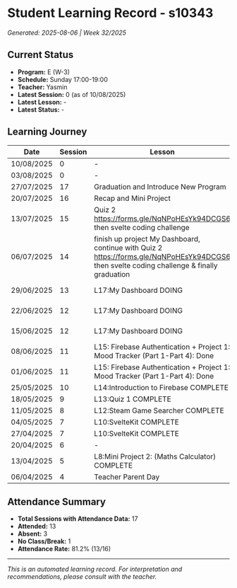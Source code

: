 # Student Learning Record - s10343
*Generated: 2025-08-06 | Week 32/2025*

## Current Status
- **Program:** E (W-3)
- **Schedule:** Sunday 17:00-19:00
- **Teacher:** Yasmin
- **Latest Session:** 0 (as of 10/08/2025)
- **Latest Lesson:** -
- **Latest Status:** -

## Learning Journey
| Date | Session | Lesson | Attendance | Progress |
|------|---------|--------|------------|----------|
| 10/08/2025 | 0 | - | - | - |
| 03/08/2025 | 0 | - | - | - |
| 27/07/2025 | 17 | Graduation and Introduce New Program | Yasmin | Graduated |
| 20/07/2025 | 16 | Recap and Mini Project | Yasmin | Completed |
| 13/07/2025 | 15 | Quiz 2 https://forms.gle/NqNPoHEsYk94DCGS6  then svelte coding challenge | Aisyah | Completed |
| 06/07/2025 | 14 | finish up project My Dashboard, continue with Quiz 2 https://forms.gle/NqNPoHEsYk94DCGS6  then svelte coding challenge & finally graduation | Aisyah | In Progress |
| 29/06/2025 | 13 | L17:My Dashboard DOING | Yasmin | In Progress |
| 22/06/2025 | 12 | L17:My Dashboard DOING | Absent | In Progress |
| 15/06/2025 | 12 | L17:My Dashboard DOING | Yasmin | In Progress |
| 08/06/2025 | 11 | L15: Firebase Authentication + Project 1: Mood Tracker (Part 1-Part 4): Done | Absent | Completed |
| 01/06/2025 | 11 | L15: Firebase Authentication + Project 1: Mood Tracker (Part 1-Part 4): Done | Khairina | Completed |
| 25/05/2025 | 10 | L14:Introduction to Firebase COMPLETE | Yasmin | Completed |
| 18/05/2025 | 9 | L13:Quiz 1 COMPLETE | Yasmin | Completed |
| 11/05/2025 | 8 | L12:Steam Game Searcher COMPLETE | Yasmin | Completed |
| 04/05/2025 | 7 | L10:SvelteKit COMPLETE | Absent | Completed |
| 27/04/2025 | 7 | L10:SvelteKit COMPLETE | Yasmin | Completed |
| 20/04/2025 | 6 | - | Yasmin | - |
| 13/04/2025 | 5 | L8:Mini Project 2: (Maths Calculator) COMPLETE | Yasmin | Completed |
| 06/04/2025 | 4 | Teacher Parent Day | No Class | - |

## Attendance Summary
- **Total Sessions with Attendance Data:** 17
- **Attended:** 13
- **Absent:** 3
- **No Class/Break:** 1
- **Attendance Rate:** 81.2% (13/16)

---
*This is an automated learning record. For interpretation and recommendations, please consult with the teacher.*